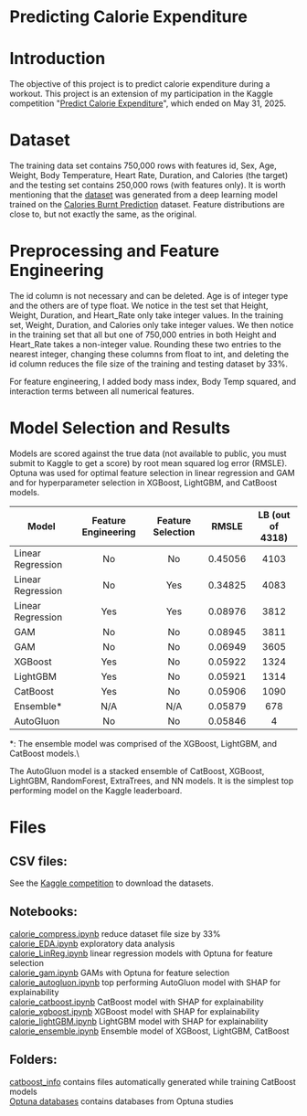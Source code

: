 # Predicting Calorie Expenditure

# Introduction
The objective of this project is to predict calorie expenditure during a workout.  This project is an extension of my participation in the Kaggle competition "[Predict Calorie Expenditure](https://www.kaggle.com/competitions/playground-series-s5e5/overview)", which ended on May 31, 2025.


# Dataset
The training data set contains 750,000 rows with features id, Sex, Age, Weight, Body Temperature, Heart Rate, Duration, and Calories (the target) and the testing set contains 250,000 rows (with features only).  It is worth mentioning that the [dataset](https://www.kaggle.com/competitions/playground-series-s5e5/data) was generated from a deep learning model trained on the [Calories Burnt Prediction](https://www.kaggle.com/datasets/ruchikakumbhar/calories-burnt-prediction) dataset. Feature distributions are close to, but not exactly the same, as the original.



# Preprocessing and Feature Engineering
The id column is not necessary and can be deleted.  Age is of integer type and the others are of type float.  We notice in the test set that Height, Weight, Duration, and Heart_Rate only take integer values.  In the training set, Weight, Duration, and Calories only take integer values.  We then notice in the training set that all but one of 750,000 entries in both Height and Heart_Rate takes a non-integer value.  Rounding these two entries to the nearest integer, changing these columns from float to int, and deleting the id column reduces the file size of the training and testing dataset by 33%.

For feature engineering, I added body mass index, Body Temp squared, and interaction terms between all numerical features.


# Model Selection and Results
Models are scored against the true data (not available to public, you must submit to Kaggle to get a score) by root mean squared log error (RMSLE).  Optuna was used for optimal feature selection in linear regression and GAM and for hyperparameter selection in XGBoost, LightGBM, and CatBoost models.

| Model | Feature Engineering | Feature Selection | RMSLE | LB (out of 4318) |
|----------|:--------:|:---------:|:---------:|:---------:|
| Linear Regression | No | No | 0.45056 | 4103 |
| Linear Regression | No | Yes | 0.34825 | 4083 |
| Linear Regression | Yes | Yes | 0.08976 | 3812 |
| GAM | No | No | 0.08945 | 3811 |
| GAM | No | No | 0.06949 | 3605 |
| XGBoost | Yes | No | 0.05922 | 1324 |
| LightGBM | Yes | No | 0.05921 | 1314 |
| CatBoost | Yes | No | 0.05906 | 1090 |
| Ensemble* | N/A | N/A | 0.05879 | 678 |
| AutoGluon | No | No | 0.05846 | 4 |

*: The ensemble model was comprised of the XGBoost, LightGBM, and CatBoost models.\

The AutoGluon model is a stacked ensemble of CatBoost, XGBoost, LightGBM, RandomForest, ExtraTrees, and NN models.  It is the simplest top performing model on the Kaggle leaderboard.

# Files

## CSV files:
See the [Kaggle competition](https://www.kaggle.com/competitions/playground-series-s5e5/data) to download the datasets.

## Notebooks:
[calorie_compress.ipynb](https://github.com/ElliotBlackstone/S25_Predict_Calories/blob/main/calorie_compress.ipynb) reduce dataset file size by 33%\
[calorie_EDA.ipynb](https://github.com/ElliotBlackstone/S25_Predict_Calories/blob/main/calorie_EDA.ipynb) exploratory data analysis\
[calorie_LinReg.ipynb](https://github.com/ElliotBlackstone/S25_Predict_Calories/blob/main/calorie_LinReg.ipynb) linear regression models with Optuna for feature selection\
[calorie_gam.ipynb](https://github.com/ElliotBlackstone/S25_Predict_Calories/blob/main/calorie_gam.ipynb) GAMs with Optuna for feature selection\
[calorie_autogluon.ipynb](https://github.com/ElliotBlackstone/S25_Predict_Calories/blob/main/calorie_autogluon.ipynb) top performing AutoGluon model with SHAP for explainability\
[calorie_catboost.ipynb](https://github.com/ElliotBlackstone/S25_Predict_Calories/blob/main/calorie_catboost.ipynb) CatBoost model with SHAP for explainability\
[calorie_xgboost.ipynb](https://github.com/ElliotBlackstone/S25_Predict_Calories/blob/main/calorie_xgboost.ipynb) XGBoost model with SHAP for explainability\
[calorie_lightGBM.ipynb](https://github.com/ElliotBlackstone/S25_Predict_Calories/blob/main/calorie_lightGBM.ipynb) LightGBM model with SHAP for explainability\
[calorie_ensemble.ipynb](https://github.com/ElliotBlackstone/S25_Predict_Calories/blob/main/calorie_ensemble.ipynb) Ensemble model of XGBoost, LightGBM, CatBoost

## Folders:
[catboost_info](https://github.com/ElliotBlackstone/S25_Predict_Calories/tree/main/catboost_info) contains files automatically generated while training CatBoost models\
[Optuna databases]() contains databases from Optuna studies
